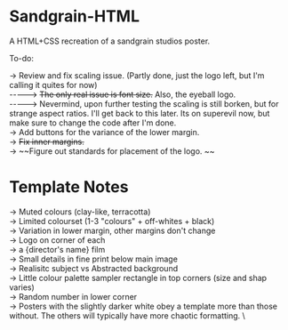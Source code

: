 # Sandgrain-HTML
A HTML+CSS recreation of a sandgrain studios poster. 

To-do: 

-> Review and fix scaling issue. (Partly done, just the logo left, but I'm calling it quites for now)\
-----> ~~The only real issue is font size.~~ Also, the eyeball logo. \
-----> Nevermind, upon further testing the scaling is still borken, but for strange aspect ratios. I'll get back to this later. Its on superevil now, but make sure to change the code after I'm done. \
-> Add buttons for the variance of the lower margin. \
-> ~~Fix inner margins.~~ \
-> ~~Figure out standards for placement of the logo. \~~


# Template Notes

-> Muted colours (clay-like, terracotta) \
-> Limited colourset (1-3 "colours" + off-whites + black) \
-> Variation in lower margin, other margins don't change \
-> Logo on corner of each \
-> a {director's name} film \
-> Small details in fine print below main image \
-> Realisitc subject vs Abstracted background \
-> Little colour palette sampler rectangle in top corners (size and shap varies) \
-> Random number in lower corner \
-> Posters with the slightly darker white obey a template more than those without. The others will typically have more chaotic formatting. \